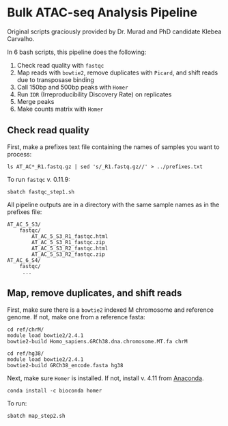 # Bulk ATAC-seq Analysis Pipeline
Original scripts graciously provided by Dr. Murad and PhD candidate Klebea Carvalho.

In 6 bash scripts, this pipeline does the following:
1) Check read quality with `fastqc`
2) Map reads with `bowtie2`, remove duplicates with `Picard`, and shift reads due to transposase binding
3) Call 150bp and 500bp peaks with `Homer`
4) Run `IDR` (Irreproducibility Discovery Rate) on replicates
5) Merge peaks
6) Make counts matrix with `Homer`


## Check read quality
First, make a prefixes text file containing the names of samples you want to process:
```
ls AT_AC*_R1.fastq.gz | sed 's/_R1.fastq.gz//' > ../prefixes.txt
```

To run `fastqc` v. 0.11.9:
```
sbatch fastqc_step1.sh
```

All pipeline outputs are in a directory with the same sample names as in the prefixes file:
```
AT_AC_5_S3/
    fastqc/
        AT_AC_5_S3_R1_fastqc.html
        AT_AC_5_S3_R1_fastqc.zip
        AT_AC_5_S3_R2_fastqc.html
        AT_AC_5_S3_R2_fastqc.zip
AT_AC_6_S4/
    fastqc/
     ...     
```

## Map, remove duplicates, and shift reads
First, make sure there is a `bowtie2` indexed M chromosome and reference genome. If not, make one from a reference fasta:
```
cd ref/chrM/
module load bowtie2/2.4.1
bowtie2-build Homo_sapiens.GRCh38.dna.chromosome.MT.fa chrM
```

```
cd ref/hg38/
module load bowtie2/2.4.1
bowtie2-build GRCh38_encode.fasta hg38
```

Next, make sure `Homer` is installed. If not, install v. 4.11 from [Anaconda](https://anaconda.org/bioconda/homer). 
```
conda install -c bioconda homer
```

To run:
```
sbatch map_step2.sh
```
